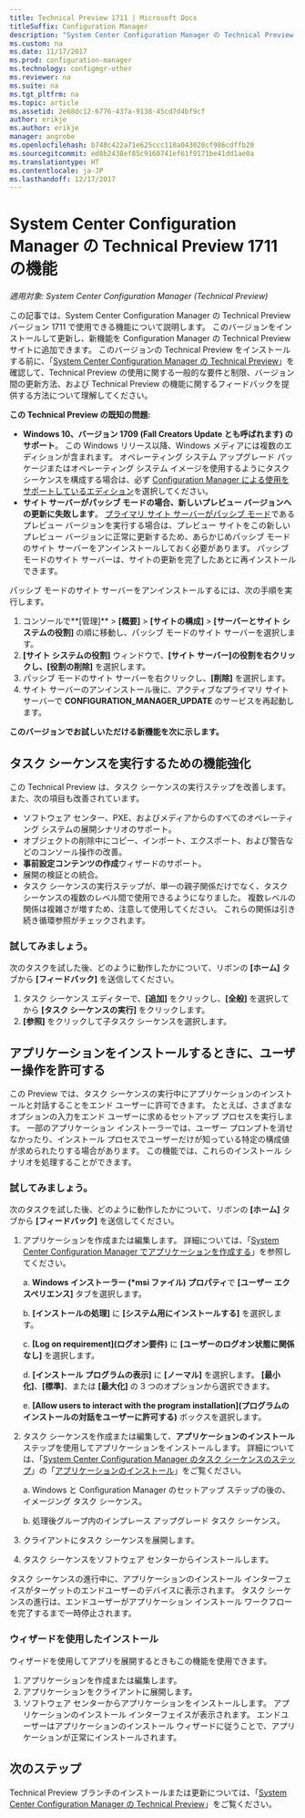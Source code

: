 ```yaml
---
title: Technical Preview 1711 | Microsoft Docs
titleSuffix: Configuration Manager
description: "System Center Configuration Manager の Technical Preview バージョン 1711 で使用できる機能について説明します。"
ms.custom: na
ms.date: 11/17/2017
ms.prod: configuration-manager
ms.technology: configmgr-other
ms.reviewer: na
ms.suite: na
ms.tgt_pltfrm: na
ms.topic: article
ms.assetid: 2e68dc12-6776-437a-9138-45cd7d4bf9cf
author: erikje
ms.author: erikje
manager: angrobe
ms.openlocfilehash: b740c422a71e625ccc110a043028cf986cdffb20
ms.sourcegitcommit: ed8b2438ef85c9160741ef61f9171be41dd1ae0a
ms.translationtype: HT
ms.contentlocale: ja-JP
ms.lasthandoff: 12/17/2017
---
```

# <a name="capabilities-in-technical-preview-1711-for-system-center-configuration-manager"></a>System Center Configuration Manager の Technical Preview 1711 の機能

*適用対象: System Center Configuration Manager (Technical Preview)*

この記事では、System Center Configuration Manager の Technical Preview バージョン 1711 で使用できる機能について説明します。 このバージョンをインストールして更新し、新機能を Configuration Manager の Technical Preview サイトに追加できます。 このバージョンの Technical Preview をインストールする前に、「[System Center Configuration Manager の Technical Preview](../../core/get-started/technical-preview.md)」を確認して、Technical Preview の使用に関する一般的な要件と制限、バージョン間の更新方法、および Technical Preview の機能に関するフィードバックを提供する方法について理解してください。     


<!--  Known Issues Template   
**Known Issues in this Technical Preview:**
-   **Issue Name**. Details
    Workaround details.
-->
**この Technical Preview の既知の問題:**
-   **Windows 10、バージョン 1709 (Fall Creators Update とも呼ばれます) のサポート**。  この Windows リリース以降、Windows メディアには複数のエディションが含まれます。 オペレーティング システム アップグレード パッケージまたはオペレーティング システム イメージを使用するようにタスク シーケンスを構成する場合は、必ず [Configuration Manager による使用をサポートしているエディション](/sccm/core/plan-design/configs/support-for-windows-10#windows-10-as-a-client)を選択してください。
-   **サイト サーバーがパッシブ モードの場合、新しいプレビュー バージョンへの更新に失敗します**。 [プライマリ サイト サーバーがパッシブ モード](/sccm/core/get-started/capabilities-in-technical-preview-1706#site-server-role-high-availability)であるプレビュー バージョンを実行する場合は、プレビュー サイトをこの新しいプレビュー バージョンに正常に更新するため、あらかじめパッシブ モードのサイト サーバーをアンインストールしておく必要があります。 パッシブ モードのサイト サーバーは、サイトの更新を完了したあとに再インストールできます。

  パッシブ モードのサイト サーバーをアンインストールするには、次の手順を実行します。
  1. コンソールで**[管理]** > **[概要]** > **[サイトの構成]** > **[サーバーとサイト システムの役割]** の順に移動し、パッシブ モードのサイト サーバーを選択します。
  2. **[サイト システムの役割]** ウィンドウで、**[サイト サーバー]**の役割を右クリックし、**[役割の削除]** を選択します。
  3. パッシブ モードのサイト サーバーを右クリックし、**[削除]** を選択します。
  4. サイト サーバーのアンインストール後に、アクティブなプライマリ サイト サーバーで **CONFIGURATION_MANAGER_UPDATE** のサービスを再起動します。

**このバージョンでお試しいただける新機能を次に示します。**  

<!--  Section Template
##  FEATURE
### Procedure 1
### Try it out!  
 Try to complete the following tasks and then send us **Feedback** from the **Home** tab of the Ribbon to let us know how it worked:
 -  Task 1
 -  Task 2              
-->

## <a name="improvements-to-run-task-sequence"></a>タスク シーケンスを実行するための機能強化
<!-- 1261338 -->

この Technical Preview は、タスク シーケンスの実行ステップを改善します。 また、次の項目も改善されています。

 - ソフトウェア センター、PXE、およびメディアからのすべてのオペレーティング システムの展開シナリオのサポート。
 - オブジェクトの削除中にコピー、インポート、エクスポート、および警告などのコンソール操作の改善。
 - **事前設定コンテンツの作成**ウィザードのサポート。
 - 展開の検証との統合。
 - タスク シーケンスの実行ステップが、単一の親子関係だけでなく、タスク シーケンスの複数のレベル間で使用できるようになりました。 複数レベルの関係は複雑さが増すため、注意して使用してください。 これらの関係は引き続き循環参照がチェックされます。

### <a name="try-it-out"></a>試してみましょう。  

次のタスクを試した後、どのように動作したかについて、リボンの **[ホーム]** タブから **[フィードバック]** を送信してください。

1. タスク シーケンス エディターで、**[追加]** をクリックし、**[全般]** を選択してから **[タスク シーケンスの実行]** をクリックします。
2. **[参照]** をクリックして子タスク シーケンスを選択します。

## <a name="allow-user-interaction-when-installing-an-application----1356976---"></a>アプリケーションをインストールするときに、ユーザー操作を許可する <!-- 1356976 -->

この Preview では、タスク シーケンスの実行中にアプリケーションのインストールと対話することをエンド ユーザーに許可できます。 たとえば、さまざまなオプションの入力をエンド ユーザーに求めるセットアップ プロセスを実行します。 一部のアプリケーション インストーラーでは、ユーザー プロンプトを消せなかったり、インストール プロセスでユーザーだけが知っている特定の構成値が求められたりする場合があります。 この機能では、これらのインストール シナリオを処理することができます。

### <a name="try-it-out"></a>試してみましょう。

次のタスクを試した後、どのように動作したかについて、リボンの **[ホーム]** タブから **[フィードバック]** を送信してください。

1.  アプリケーションを作成または編集します。 詳細については、「[System Center Configuration Manager でアプリケーションを作成する](/sccm/apps/deploy-use/create-applications)」を参照してください。

    a. **Windows インストーラー (\*msi ファイル) プロパティ**で **[ユーザー エクスペリエンス]** タブを選択します。

    b. **[インストールの処理]** に **[システム用にインストールする]** を選択します。

    c. **[Log on requirement]\(ログオン要件\)** に **[ユーザーのログオン状態に関係なし]** を選択します。

    d. **[インストール プログラムの表示]** に **[ノーマル]** を選択します。 **[最小化]**、**[標準]**、または **[最大化]** の 3 つのオプションから選択できます。

    e. **[Allow users to interact with the program installation]\(プログラムのインストールの対話をユーザーに許可する\)** ボックスを選択します。

2.  タスク シーケンスを作成または編集して、**アプリケーションのインストール** ステップを使用してアプリケーションをインストールします。 詳細については、「[System Center Configuration Manager のタスク シーケンスのステップ](/sccm/osd/understand/task-sequence-steps)」の「[アプリケーションのインストール](/sccm/osd/understand/task-sequence-steps#BKMK_InstallApplication)」をご覧ください。

    a. Windows と Configuration Manager のセットアップ ステップの後の、イメージング タスク シーケンス。

    b. 処理後グループ内のインプレース アップグレード タスク シーケンス。

3.  クライアントにタスク シーケンスを展開します。
4.  タスク シーケンスをソフトウェア センターからインストールします。

タスク シーケンスの進行中に、アプリケーションのインストール インターフェイスがターゲットのエンドユーザーのデバイスに表示されます。 タスク シーケンスの進行は、エンドユーザーがアプリケーション インストール ワークフローを完了するまで一時停止されます。

### <a name="install-using-the-wizard"></a>ウィザードを使用したインストール

ウィザードを使用してアプリを展開するときもこの機能を使用できます。

1. アプリケーションを作成または編集します。
2. アプリケーションをクライアントに展開します。
3. ソフトウェア センターからアプリケーションをインストールします。 アプリケーションのインストール インターフェイスが表示されます。 エンドユーザーはアプリケーションのインストール ウィザードに従うことで、アプリケーションが正常にインストールされます。




<!-- When we have another H2 in this topic, Add this Next Steps section back in.  -->

## <a name="next-steps"></a>次のステップ
Technical Preview ブランチのインストールまたは更新については、「[System Center Configuration Manager の Technical Preview](/sccm/core/get-started/technical-preview)」をご覧ください。    

